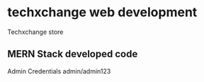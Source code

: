 # techxchange web development
Techxchange store

## MERN Stack developed code

Admin Credentials
admin/admin123
